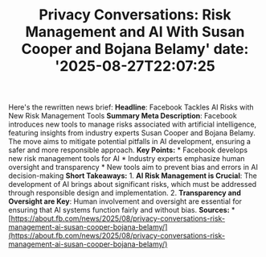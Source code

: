 ﻿---
title: "Privacy Conversations: Risk Management and AI With Susan Cooper and Bojana Belamy'
date: '2025-08-27T22:07:25"
category: "Markets"
summary: ""
slug: "privacy conversations risk management and ai with susan coop"
source_urls:
  - "https://about.fb.com/news/2025/08/privacy-conversations-risk-management-ai-susan-cooper-bojana-belamy/"
seo:
  title: "Privacy Conversations: Risk Management and AI With Susan Cooper and Bojana Belamy | Hash n Hedge'
  description: '"
  keywords: ["news", "markets", "brief"]
---
Here's the rewritten news brief:  **Headline**: Facebook Tackles AI Risks with New Risk Management Tools  **Summary Meta Description**: Facebook introduces new tools to manage risks associated with artificial intelligence, featuring insights from industry experts Susan Cooper and Bojana Belamy. The move aims to mitigate potential pitfalls in AI development, ensuring a safer and more responsible approach.  **Key Points:**  * Facebook develops new risk management tools for AI * Industry experts emphasize human oversight and transparency * New tools aim to prevent bias and errors in AI decision-making  **Short Takeaways:**  1. **AI Risk Management is Crucial**: The development of AI brings about significant risks, which must be addressed through responsible design and implementation. 2. **Transparency and Oversight are Key**: Human involvement and oversight are essential for ensuring that AI systems function fairly and without bias.  **Sources:**  * [https://about.fb.com/news/2025/08/privacy-conversations-risk-management-ai-susan-cooper-bojana-belamy/](https://about.fb.com/news/2025/08/privacy-conversations-risk-management-ai-susan-cooper-bojana-belamy/) 
